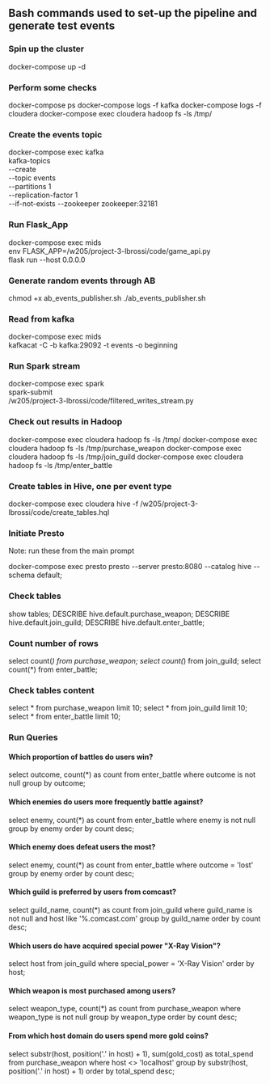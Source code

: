 ## Bash commands used to set-up the pipeline and generate test events

### Spin up the cluster

docker-compose up -d

### Perform some checks

docker-compose ps
docker-compose logs -f kafka
docker-compose logs -f cloudera
docker-compose exec cloudera hadoop fs -ls /tmp/

### Create the events topic

docker-compose exec kafka \
  kafka-topics \
    --create \
    --topic events \
    --partitions 1 \
    --replication-factor 1 \
    --if-not-exists --zookeeper zookeeper:32181

### Run Flask_App

docker-compose exec mids \
  env FLASK_APP=/w205/project-3-lbrossi/code/game_api.py \
  flask run --host 0.0.0.0

### Generate random events through AB

chmod +x ab_events_publisher.sh
./ab_events_publisher.sh

### Read from kafka

docker-compose exec mids \
  kafkacat -C -b kafka:29092 -t events -o beginning
    
### Run Spark stream
    
docker-compose exec spark \
    spark-submit \
    /w205/project-3-lbrossi/code/filtered_writes_stream.py

### Check out results in Hadoop

docker-compose exec cloudera hadoop fs -ls /tmp/
docker-compose exec cloudera hadoop fs -ls /tmp/purchase_weapon
docker-compose exec cloudera hadoop fs -ls /tmp/join_guild
docker-compose exec cloudera hadoop fs -ls /tmp/enter_battle

### Create tables in Hive, one per event type
    
docker-compose exec cloudera hive -f /w205/project-3-lbrossi/code/create_tables.hql

### Initiate Presto
Note: run these from the main prompt

docker-compose exec presto presto --server presto:8080 --catalog hive --schema default;

### Check tables

show tables;
DESCRIBE hive.default.purchase_weapon;
DESCRIBE hive.default.join_guild;
DESCRIBE hive.default.enter_battle;

### Count number of rows

select count(*) from purchase_weapon;
select count(*) from join_guild;
select count(*) from enter_battle;

### Check tables content

select * from purchase_weapon limit 10;
select * from join_guild limit 10;
select * from enter_battle limit 10;

### Run Queries

#### Which proportion of battles do users win?
select outcome, count(*) as count from enter_battle where outcome is not null group by outcome;

#### Which enemies do users more frequently battle against?
select enemy, count(*) as count from enter_battle where enemy is not null group by enemy order by count desc;

#### Which enemy does defeat users the most?
select enemy, count(*) as count from enter_battle where outcome = 'lost' group by enemy order by count desc;

#### Which guild is preferred by users from comcast?
select guild_name, count(*) as count from join_guild where guild_name is not null and host like '%.comcast.com' group by guild_name order by count desc;

#### Which users do have acquired special power "X-Ray Vision"?
select host from join_guild where special_power = 'X-Ray Vision' order by host;

#### Which weapon is most purchased among users?
select weapon_type, count(*) as count from purchase_weapon where weapon_type is not null group by weapon_type order by count desc;

#### From which host domain do users spend more gold coins?
select substr(host, position('.' in host) + 1), sum(gold_cost) as total_spend from purchase_weapon where host <> 'localhost' group by substr(host, position('.' in host) + 1) order by total_spend desc;
